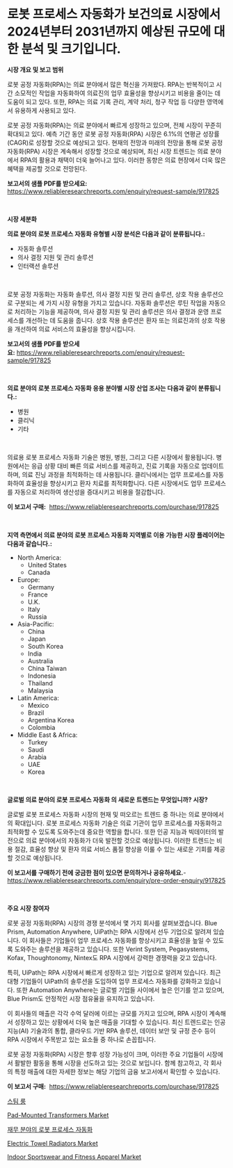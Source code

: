 <p><h1>로봇 프로세스 자동화가 보건의료 시장에서 2024년부터 2031년까지 예상된 규모에 대한 분석 및 크기입니다.</h1></p><p><strong>시장 개요 및 보고 범위</strong></p>
<p><p>로봇 공정 자동화(RPA)는 의료 분야에서 많은 혁신을 가져왔다. RPA는 반복적이고 시간 소모적인 작업을 자동화하여 의료진의 업무 효율성을 향상시키고 비용을 줄이는 데 도움이 되고 있다. 또한, RPA는 의료 기록 관리, 계약 처리, 청구 작업 등 다양한 영역에서 유용하게 사용되고 있다.</p><p>로봇 공정 자동화(RPA)는 의료 분야에서 빠르게 성장하고 있으며, 전체 시장이 꾸준히 확대되고 있다. 예측 기간 동안 로봇 공정 자동화(RPA) 시장은 6.1%의 연평균 성장률(CAGR)로 성장할 것으로 예상되고 있다. 현재의 전망과 미래의 전망을 통해 로봇 공정 자동화(RPA) 시장은 계속해서 성장할 것으로 예상되며, 최신 시장 트렌드는 의료 분야에서 RPA의 활용과 채택이 더욱 늘어나고 있다. 이러한 동향은 의료 현장에서 더욱 많은 혜택을 제공할 것으로 전망된다.</p></p>
<p><strong>보고서의 샘플 PDF를 받으세요:</strong> <a href="https://www.reliableresearchreports.com/enquiry/request-sample/917825">https://www.reliableresearchreports.com/enquiry/request-sample/917825</a></p>
<p>&nbsp;</p>
<p><strong>시장 세분화</strong></p>
<p><strong>의료 분야의 로봇 프로세스 자동화 유형별 시장 분석은 다음과 같이 분류됩니다.:</strong></p>
<p><ul><li>자동화 솔루션</li><li>의사 결정 지원 및 관리 솔루션</li><li>인터랙션 솔루션</li></ul></p>
<p>&nbsp;</p>
<p><p>로봇 공정 자동화는 자동화 솔루션, 의사 결정 지원 및 관리 솔루션, 상호 작용 솔루션으로 구분되는 세 가지 시장 유형을 가지고 있습니다. 자동화 솔루션은 루틴 작업을 자동으로 처리하는 기능을 제공하며, 의사 결정 지원 및 관리 솔루션은 의사 결정과 운영 프로세스를 개선하는 데 도움을 줍니다. 상호 작용 솔루션은 환자 또는 의료진과의 상호 작용을 개선하여 의료 서비스의 효율성을 향상시킵니다.</p></p>
<p><strong>보고서의 샘플 PDF를 받으세요:</strong>&nbsp;<a href="https://www.reliableresearchreports.com/enquiry/request-sample/917825">https://www.reliableresearchreports.com/enquiry/request-sample/917825</a></p>
<p>&nbsp;</p>
<p><strong> 의료 분야의 로봇 프로세스 자동화 응용 분야별 시장 산업 조사는 다음과 같이 분류됩니다.:</strong></p>
<p><ul><li>병원</li><li>클리닉</li><li>기타</li></ul></p>
<p>&nbsp;</p>
<p><p>의료용 로봇 프로세스 자동화 기술은 병원, 병원, 그리고 다른 시장에서 활용됩니다. 병원에서는 응급 상황 대비 빠른 의료 서비스를 제공하고, 진료 기록을 자동으로 업데이트하며, 의료 진닝 과정을 최적화하는 데 사용됩니다. 클리닉에서는 업무 프로세스를 자동화하여 효율성을 향상시키고 환자 치료를 최적화합니다. 다른 시장에서도 업무 프로세스를 자동으로 처리하여 생산성을 증대시키고 비용을 절감합니다.</p></p>
<p><strong>이 보고서 구매:</strong>&nbsp; <a href="https://www.reliableresearchreports.com/purchase/917825">https://www.reliableresearchreports.com/purchase/917825</a></p>
<p>&nbsp;</p>
<p><strong>지역 측면에서 의료 분야의 로봇 프로세스 자동화 지역별로 이용 가능한 시장 플레이어는 다음과 같습니다.:</strong></p>
<p><ul>
    <li>
        North America:
        <ul>
            <li>United States</li>
            <li>Canada</li>
        </ul>
    </li>
    <li>
        Europe:
        <ul>
            <li>Germany</li>
            <li>France</li>
            <li>U.K.</li>
            <li>Italy</li>
            <li>Russia</li>
        </ul>
    </li>
    <li>
        Asia-Pacific:
        <ul>
            <li>China</li>
            <li>Japan</li>
            <li>South Korea</li>
            <li>India</li>
            <li>Australia</li>
            <li>China Taiwan</li>
            <li>Indonesia</li>
            <li>Thailand</li>
            <li>Malaysia</li>
        </ul>
    </li>
    <li>
        Latin America:
        <ul>
            <li>Mexico</li>
            <li>Brazil</li>
            <li>Argentina Korea</li>
            <li>Colombia</li>
        </ul>
    </li>
    <li>
        Middle East & Africa:
        <ul>
            <li>Turkey</li>
            <li>Saudi</li>
            <li>Arabia</li>
            <li>UAE</li>
            <li>Korea</li>
        </ul>
    </li>
    </ul></p>
<p>&nbsp;</p>
<p><strong>글로벌 의료 분야의 로봇 프로세스 자동화 의 새로운 트렌드는 무엇입니까? 시장?</strong></p>
<p><p>글로벌 로봇 프로세스 자동화 시장의 현재 및 떠오르는 트렌드 중 하나는 의료 분야에서의 확대입니다. 로봇 프로세스 자동화 기술은 의료 기관이 업무 프로세스를 자동화하고 최적화할 수 있도록 도와주는데 중요한 역할을 합니다. 또한 인공 지능과 빅데이터의 발전으로 의료 분야에서의 자동화가 더욱 발전할 것으로 예상됩니다. 이러한 트렌드는 비용 절감, 효율성 향상 및 환자 의료 서비스 품질 향상을 이룰 수 있는 새로운 기회를 제공할 것으로 예상됩니다.</p></p>
<p><strong>이 보고서를 구매하기 전에 궁금한 점이 있으면 문의하거나 공유하세요.</strong>- <a href="https://www.reliableresearchreports.com/enquiry/pre-order-enquiry/917825">https://www.reliableresearchreports.com/enquiry/pre-order-enquiry/917825</a></p>
<p>&nbsp;</p>
<p><strong>주요 시장 참여자</strong></p>
<p><p>로봇 공정 자동화(RPA) 시장의 경쟁 분석에서 몇 가지 회사를 살펴보겠습니다. Blue Prism, Automation Anywhere, UiPath는 RPA 시장에서 선두 기업으로 알려져 있습니다. 이 회사들은 기업들이 업무 프로세스 자동화를 향상시키고 효율성을 높일 수 있도록 도와주는 솔루션을 제공하고 있습니다. 또한 Verint System, Pegasystems, Kofax, Thoughtonomy, Nintex도 RPA 시장에서 강력한 경쟁력을 갖고 있습니다.</p><p>특히, UiPath는 RPA 시장에서 빠르게 성장하고 있는 기업으로 알려져 있습니다. 최근 대형 기업들이 UiPath의 솔루션을 도입하여 업무 프로세스 자동화를 강화하고 있습니다. 또한 Automation Anywhere는 글로벌 기업들 사이에서 높은 인기를 얻고 있으며, Blue Prism도 안정적인 시장 점유율을 유지하고 있습니다.</p><p>이 회사들의 매출은 각각 수억 달러에 이르는 규모를 가지고 있으며, RPA 시장이 계속해서 성장하고 있는 상황에서 더욱 높은 매출을 기대할 수 있습니다. 최신 트렌드로는 인공 지능(AI) 기술과의 통합, 클라우드 기반 RPA 솔루션, 데이터 보안 및 규정 준수 등이 RPA 시장에서 주목받고 있는 요소들 중 하나로 손꼽힙니다.</p><p>로봇 공정 자동화(RPA) 시장은 향후 성장 가능성이 크며, 이러한 주요 기업들이 시장에서 활발한 활동을 통해 시장을 선도하고 있는 것으로 보입니다. 함께 참고하고, 각 회사의 특정 매출에 대한 자세한 정보는 해당 기업의 금융 보고서에서 확인할 수 있습니다.</p></p>
<p><strong>이 보고서 구매:</strong>&nbsp;&nbsp;<a href="https://www.reliableresearchreports.com/purchase/917825">https://www.reliableresearchreports.com/purchase/917825</a></p>
<p><p><a href="https://medium.com/@bentleemidoriestelle7o/%EC%8A%A4%ED%8C%80%EB%A3%B8-%EC%8B%9C%EC%9E%A5-%EB%8F%99%ED%96%A5-%EC%8B%9C%EC%9E%A5-%EB%8F%99%ED%96%A5-%EC%84%B1%EC%9E%A5-2024%EB%85%84%EB%B6%80%ED%84%B0-2031%EB%85%84%EA%B9%8C%EC%A7%80-%EC%98%88%EC%B8%A1-70a251cbfc45">스팀 룸</a></p><p><a href="https://glittery-fuchsia-86a.notion.site/Pad-Mounted-Transformers-Market-Research-Report-Unlocks-Analysis-on-the-Market-Financial-Status-Mar-ba26c7f40cf44b338744ccfcde87d3ed">Pad-Mounted Transformers Market</a></p><p><a href="https://github.com/vskv4779xr1/Market-Research-Report-List-1/blob/main/2612062183545.md">재무 분야의 로봇 프로세스 자동화</a></p><p><a href="https://github.com/WillieWoodard/Market-Research-Report-List-3/blob/main/electric-towel-radiators-market.md">Electric Towel Radiators Market</a></p><p><a href="https://silk-columnist-571.notion.site/Insights-into-Indoor-Sportswear-and-Fitness-Apparel-Market-Size-Analysing-Market-Share-Trends-and-ee1dfbe108304124a6844f8b023e24de">Indoor Sportswear and Fitness Apparel Market</a></p></p>
